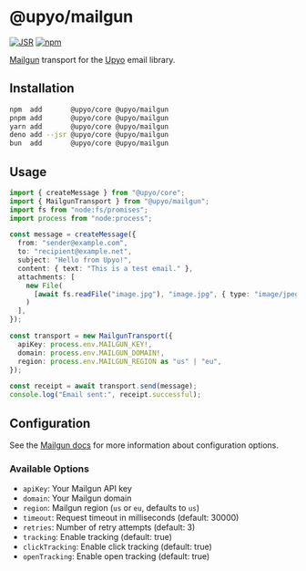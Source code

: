 <!-- deno-fmt-ignore-file -->

@upyo/mailgun
=============

[![JSR][JSR badge]][JSR]
[![npm][npm badge]][npm]

[Mailgun] transport for the [Upyo] email library.

[JSR]: https://jsr.io/@upyo/mailgun
[JSR badge]: https://jsr.io/badges/@upyo/mailgun
[npm]: https://www.npmjs.com/package/@upyo/mailgun
[npm badge]: https://img.shields.io/npm/v/@upyo/mailgun?logo=npm
[Mailgun]: https://www.mailgun.com/
[Upyo]: https://upyo.org/


Installation
------------

~~~~ sh
npm  add       @upyo/core @upyo/mailgun
pnpm add       @upyo/core @upyo/mailgun
yarn add       @upyo/core @upyo/mailgun
deno add --jsr @upyo/core @upyo/mailgun
bun  add       @upyo/core @upyo/mailgun
~~~~


Usage
-----

~~~~ typescript
import { createMessage } from "@upyo/core";
import { MailgunTransport } from "@upyo/mailgun";
import fs from "node:fs/promises";
import process from "node:process";

const message = createMessage({
  from: "sender@example.com",
  to: "recipient@example.net",
  subject: "Hello from Upyo!",
  content: { text: "This is a test email." },
  attachments: [
    new File(
      [await fs.readFile("image.jpg"), "image.jpg", { type: "image/jpeg" }]
    )
  ],
});

const transport = new MailgunTransport({
  apiKey: process.env.MAILGUN_KEY!,
  domain: process.env.MAILGUN_DOMAIN!,
  region: process.env.MAILGUN_REGION as "us" | "eu",
});

const receipt = await transport.send(message);
console.log("Email sent:", receipt.successful);
~~~~


Configuration
-------------

See the [Mailgun docs] for more information about configuration options.

[Mailgun docs]: https://documentation.mailgun.com/

### Available Options

 -  `apiKey`: Your Mailgun API key
 -  `domain`: Your Mailgun domain
 -  `region`: Mailgun region (`us` or `eu`, defaults to `us`)
 -  `timeout`: Request timeout in milliseconds (default: 30000)
 -  `retries`: Number of retry attempts (default: 3)
 -  `tracking`: Enable tracking (default: true)
 -  `clickTracking`: Enable click tracking (default: true)
 -  `openTracking`: Enable open tracking (default: true)
